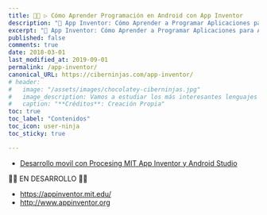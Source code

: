 ```yaml
---
title: 👨‍💻 ▷ Cómo Aprender Programación en Android con App Inventor
description: "📱 App Inventor: Cómo Aprender a Programar Aplicaciones para Anndroid siendo un niño."
excerpt: "📱 App Inventor: Cómo Aprender a Programar Aplicaciones para Anndroid siendo un niño."
published: false
comments: true
date: 2018-03-01
last_modified_at: 2019-09-01
permalink: /app-inventor/
canonical_URL: https://ciberninjas.com/app-inventor/
# header:
#   image: "/assets/images/chocolatey-ciberninjas.jpg"
#   image_description: Vamos a estudiar los más interesantes lenguajes de programación y frameworks de 2019
#   caption: "**Créditos**: Creación Propia"
toc: true
toc_label: "Contenidos"
toc_icon: user-ninja
toc_sticky: true

---
```


* [Desarrollo movil con Procesing MIT App Inventor y Android Studio](https://sites.google.com/site/podaycesped/desarrollo-movil-con-procesing-y-android-studio)


👷‍♂️ EN DESARROLLO 👷‍♂️
* https://appinventor.mit.edu/
* http://www.appinventor.org